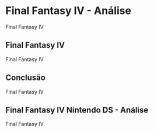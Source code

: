 ---
---

# Final Fantasy IV - Análise

Final Fantasy IV

## Final Fantasy IV

Final Fantasy IV

## Conclusão

Final Fantasy IV

## Final Fantasy IV Nintendo DS - Análise

Final Fantasy IV
